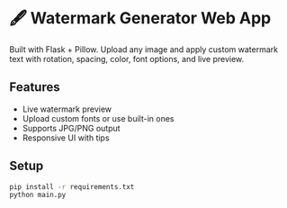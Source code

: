 # 🖋️ Watermark Generator Web App

Built with Flask + Pillow. Upload any image and apply custom watermark text with rotation, spacing, color, font options, and live preview.

## Features
- Live watermark preview
- Upload custom fonts or use built-in ones
- Supports JPG/PNG output
- Responsive UI with tips

## Setup
```bash
pip install -r requirements.txt
python main.py
